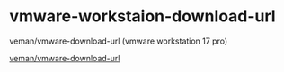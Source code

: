 # vmware-workstaion-download-url
veman/vmware-download-url (vmware workstation 17 pro)


[veman/vmware-download-url](https://support.broadcom.com/group/ecx/downloads)
